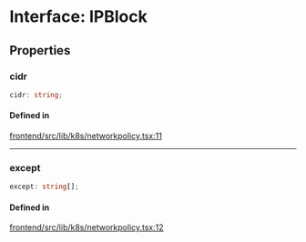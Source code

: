 # Interface: IPBlock

## Properties

### cidr

```ts
cidr: string;
```

#### Defined in

[frontend/src/lib/k8s/networkpolicy.tsx:11](https://github.com/headlamp-k8s/headlamp/blob/2481a1c9f2b4a69a9320466e7a455215b14b97b0/frontend/src/lib/k8s/networkpolicy.tsx#L11)

***

### except

```ts
except: string[];
```

#### Defined in

[frontend/src/lib/k8s/networkpolicy.tsx:12](https://github.com/headlamp-k8s/headlamp/blob/2481a1c9f2b4a69a9320466e7a455215b14b97b0/frontend/src/lib/k8s/networkpolicy.tsx#L12)
